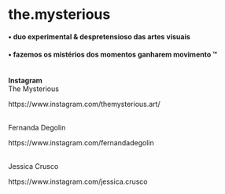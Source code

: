 # the.mysterious

<h4>• duo experimental & despretensioso das artes visuais</h4>
<h4>• fazemos os mistérios dos momentos ganharem movimento ™</h4>
<br>
<b>Instagram</b><br>
The Mysterious
<p>https://www.instagram.com/themysterious.art/</p><br>
Fernanda Degolin
<p>https://www.instagram.com/fernandadegolin</p><br>
Jessica Crusco
<p>https://www.instagram.com/jessica.crusco</p>

